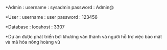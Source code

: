 *Admin :
 username : sysadmin
 password : Admin@
 
*User :
 username : user
 password : 123456
 
*Database :
 locahost : 3307

 *Dự án được phát triển bởi khương văn thành và người hỗ trợ việc bảo mật và mã hóa nông hoàng vũ
 
